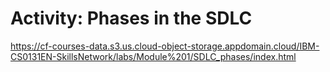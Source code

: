 # Activity: Phases in the SDLC

https://cf-courses-data.s3.us.cloud-object-storage.appdomain.cloud/IBM-CS0131EN-SkillsNetwork/labs/Module%201/SDLC_phases/index.html